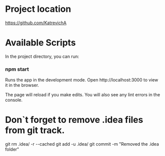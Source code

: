 # Project location
https://github.com/KatrevichA

# Available Scripts
In the project directory, you can run:

### npm start

Runs the app in the development mode.
Open http://localhost:3000 to view it in the browser.

The page will reload if you make edits.
You will also see any lint errors in the console.

# Don`t forget to remove .idea files from git track.
git rm .idea/ -r --cached 
git add -u .idea/ 
git commit -m "Removed the .idea folder"
